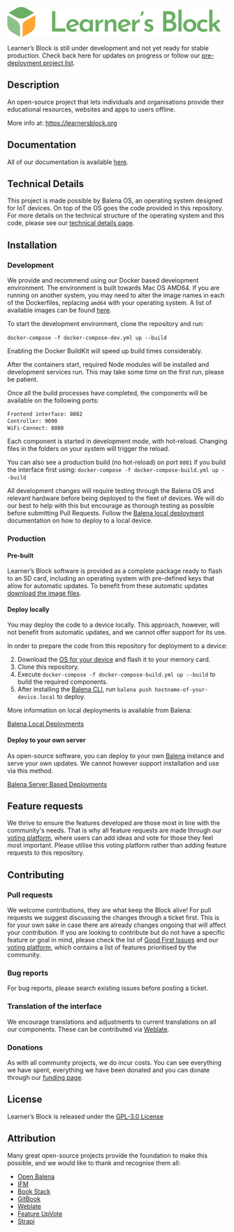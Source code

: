 [![learnersblock.org](https://raw.githubusercontent.com/LearnersBlock/learners-block/master/frontend/apps/interface/src/assets/logos/lb-logo-full.svg)](https://learnersblock.org)

Learner’s Block is still under development and not yet ready for stable production. Check back here for updates on progress or follow our [pre-deployment project list](https://github.com/LearnersBlock/learners-block/projects/3). 

## Description

An open-source project that lets individuals and organisations provide their educational resources, websites and apps to users offline.

More info at: https://learnersblock.org

## Documentation

All of our documentation is available [here](https://docs.learnersblock.org). 

## Technical Details

This project is made possible by Balena OS, an operating system designed for IoT devices. On top of the OS goes the code provided in this repository. For more details on the technical structure of the operating system and this code, please see our [technical details page](https://docs.learnersblock.org/advanced-features/technical-details).

## Installation

### Development

We provide and recommend using our Docker based development environment. The environment is built towards Mac OS AMD64. If you are running on another system, you may need to alter the image names in each of the Dockerfiles, replacing `amd64` with your operating system. A list of available images can be found [here]( https://www.balena.io/docs/reference/base-images/base-images/).  

To start the development environment, clone the repository and run:

`docker-compose -f docker-compose-dev.yml up --build`

 Enabling the Docker BuildKit will speed up build times considerably. 

After the containers start, required Node modules will be installed and development services run. This may take some time on the first run, please be patient. 

Once all the build processes have completed, the components will be available on the following ports:

```
Frontend interface: 8082
Controller: 9090
WiFi-Connect: 8080
```

Each component is started in development mode, with hot-reload. Changing files in the folders on your system will trigger the reload.

You can also see a production build (no hot-reload) on port `8081` if you build the interface first using: `docker-compose -f docker-compose-build.yml up --build`

All development changes will require testing through the Balena OS and relevant hardware before being deployed to the fleet of devices. We will do our best to help with this but encourage as thorough testing as possible before submitting Pull Requests. Follow the [Balena local deployment](https://www.balena.io/docs/learn/develop/local-mode/) documentation on how to deploy to a local device.

### Production 

#### Pre-built

Learner’s Block software is provided as a complete package ready to flash to an SD card, including an operating system with pre-defined keys that allow for automatic updates. To benefit from these automatic updates [download the image files](https://downloads.learnersblock.org).

#### Deploy locally

You may deploy the code to a device locally. This approach, however, will not benefit from automatic updates, and we cannot offer support for its use. 

In order to prepare the code from this repository for deployment to a device:

2. Download the [OS for your device](https://www.balena.io/os/) and flash it to your memory card. 
1. Clone this repository.
2. Execute `docker-compose -f docker-compose-build.yml up --build` to build the required components.
3. After installing the [Balena CLI](https://github.com/balena-io/balena-cli), run `balena push hostname-of-your-device.local` to deploy. 

More information on local deployments is available from Balena:

[Balena Local Deployments](https://www.balena.io/docs/learn/develop/local-mode/)

#### Deploy to your own server

As open-source software, you can deploy to your own [Balena](https://www.balena.io) instance and serve your own updates. We cannot however support installation and use via this method. 

[Balena Server Based Deployments](https://www.balena.io/docs/learn/deploy/deployment/)

## Feature requests

We thrive to ensure the features developed are those most in line with the community's needs. That is why all feature requests are made through our [voting platform](https://vote.learnersblock.org), where users can add ideas and vote for those they feel most important. Please utilise this voting platform rather than adding feature requests to this repository. 

## Contributing

### Pull requests
We welcome contributions, they are what keep the Block alive! For pull requests we suggest discussing the changes through a ticket first. This is for your own sake in case there are already changes ongoing that will affect your contribution. If you are looking to contribute but do not have a specific feature or goal in mind, please check the list of [Good First Issues](https://github.com/LearnersBlock/learners-block/contribute) and our [voting platform](https://vote.learnersblock.org), which contains a list of features prioritised by the community.

### Bug reports

For bug reports, please search existing issues before posting a ticket. 

### Translation of the interface

We encourage translations and adjustments to current translations on all our components. These can be contributed via [Weblate](https://translate.learnersblock.org).  

### Donations

As with all community projects, we do incur costs. You can see everything we have spent, everything we have been donated and you can donate through our [funding page](https://docs.learnersblock.org/about-us#how-we-are-funded). 

## License

Learner’s Block is released under the [GPL-3.0 License](https://github.com/LearnersBlock/learners-block/blob/master/LICENSE)

## Attribution

Many great open-source projects provide the foundation to make this possible, and we would like to thank and recognise them all:

* [Open Balena](https://www.balena.io/open/)
* [IFM](https://github.com/misterunknown/ifm/)
* [Book Stack](https://www.bookstackapp.com/)
* [GitBook](http://gitbook.com)
* [Weblate](https://weblate.org)
* [Feature UpVote](https://featureupvote.com/lp/powered_by_feature_upvote/?product=Learner%27s%20Block&utm_source=live_button&utm_medium=powered-link)
* [Strapi](https://strapi.io)
